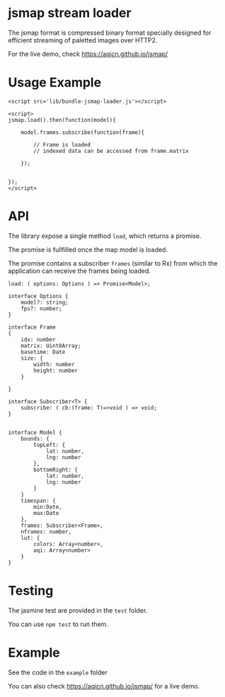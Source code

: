 # jsmap stream loader

The jsmap format is compressed binary format specially designed for efficient 
streaming of paletted images over HTTP2.

For the live demo, check https://aqicn.github.io/jsmap/

# Usage Example

	<script src='lib/bundle-jsmap-loader.js'></script>

	<script>
	jsmap.load().then(function(model){

		model.frames.subscribe(function(frame){

			// Frame is loaded 
			// indexed data can be accessed from frame.matrix

		});


	});
	</script>


# API

The library expose a single method `load`, which returns a promise.

The promise is fullfilled once the map model is loaded.

The promise contains a subscriber `frames` (similar to Rx) from which the application can receive the frames being loaded.

	load: ( options: Options ) => Promise<Model>;

	interface Options {
		model?: string;
		fps?: number;
	}

	interface Frame
	{
		idx: number
		matrix: Uint8Array;
		basetime: Date
		size: {
			width: number
			height: number
		}

	}

	interface Subscriber<T> {
		subscribe: ( cb:(frame: T)=>void ) => void;
	}


	interface Model {
		bounds: {
			topLeft: {
				lat: number,
				lng: number
			},
			bottomRight: {
				lat: number,
				lng: number
			}
		}
		timespan: {
			min:Date,
			max:Date
		},
		frames: Subscriber<Frame>,
		nframes: number,
		lut: {
			colors: Array<number>,
			aqi: Array<number>
		}
	}


# Testing

The jasmine test are provided in the `test` folder.

You can use `npm test` to run them.


# Example

See the code in the `example` folder

You can also check https://aqicn.github.io/jsmap/ for a live demo.

